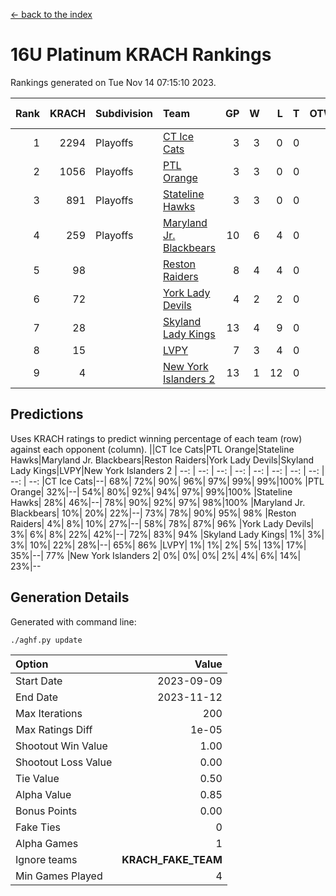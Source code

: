 [<- back to the index](readme.md)
# 16U Platinum KRACH Rankings
Rankings generated on Tue Nov 14 07:15:10 2023.

Rank|KRACH|Subdivision|Team|GP|W|L|T|OTW|OTL|SoS|Exp Wins|Win Diff
---:|---:|:---|:---|---:|---:|---:|---:|---:|---:|---:|---:|---:
1|2294|Playoffs|[CT Ice Cats](https://gamesheetstats.com/seasons/3663/teams/140846/schedule)|3|3|0|0|0|0|94|3.8|-0.0
2|1056|Playoffs|[PTL Orange](https://gamesheetstats.com/seasons/3663/teams/140842/schedule)|3|3|0|0|0|0|42|3.9|0.0
3|891|Playoffs|[Stateline Hawks](https://gamesheetstats.com/seasons/3663/teams/140840/schedule)|3|3|0|0|0|0|36|3.9|0.0
4|259|Playoffs|[Maryland Jr. Blackbears](https://gamesheetstats.com/seasons/3663/teams/140848/schedule)|10|6|4|0|0|1|655|6.8|-0.0
5|98||[Reston Raiders](https://gamesheetstats.com/seasons/3663/teams/140850/schedule)|8|4|4|0|1|0|494|4.9|0.0
6|72||[York Lady Devils](https://gamesheetstats.com/seasons/3663/teams/140845/schedule)|4|2|2|0|0|1|95|2.9|0.0
7|28||[Skyland Lady Kings](https://gamesheetstats.com/seasons/3663/teams/140849/schedule)|13|4|9|0|1|0|343|4.9|0.0
8|15||[LVPY](https://gamesheetstats.com/seasons/3663/teams/140844/schedule)|7|3|4|0|0|0|81|3.9|0.0
9|4||[New York Islanders 2](https://gamesheetstats.com/seasons/3663/teams/140851/schedule)|13|1|12|0|0|1|261|1.9|0.0

## Predictions
Uses KRACH ratings to predict winning percentage of each team (row) against each opponent (column).
||CT Ice Cats|PTL Orange|Stateline Hawks|Maryland Jr. Blackbears|Reston Raiders|York Lady Devils|Skyland Lady Kings|LVPY|New York Islanders 2
| --: | --: | --: | --: | --: | --: | --: | --: | --: | --: 
|CT Ice Cats|--| 68%| 72%| 90%| 96%| 97%| 99%| 99%|100%
|PTL Orange| 32%|--| 54%| 80%| 92%| 94%| 97%| 99%|100%
|Stateline Hawks| 28%| 46%|--| 78%| 90%| 92%| 97%| 98%|100%
|Maryland Jr. Blackbears| 10%| 20%| 22%|--| 73%| 78%| 90%| 95%| 98%
|Reston Raiders|  4%|  8%| 10%| 27%|--| 58%| 78%| 87%| 96%
|York Lady Devils|  3%|  6%|  8%| 22%| 42%|--| 72%| 83%| 94%
|Skyland Lady Kings|  1%|  3%|  3%| 10%| 22%| 28%|--| 65%| 86%
|LVPY|  1%|  1%|  2%|  5%| 13%| 17%| 35%|--| 77%
|New York Islanders 2|  0%|  0%|  0%|  2%|  4%|  6%| 14%| 23%|--

## Generation Details

Generated with command line:
```
./aghf.py update
```

| Option | Value |
| :----- | ----: |
| Start Date | 2023-09-09 |
| End Date | 2023-11-12 |
| Max Iterations | 200 |
| Max Ratings Diff | 1e-05 |
| Shootout Win Value | 1.00 |
| Shootout Loss Value | 0.00 |
| Tie Value | 0.50 |
| Alpha Value | 0.85 |
| Bonus Points | 0.00 |
| Fake Ties | 0 |
| Alpha Games | 1 |
| Ignore teams | __KRACH_FAKE_TEAM__ |
| Min Games Played | 4 |

